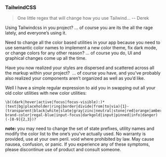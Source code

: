 
### TailwindCSS

> One little regex that will change how you use Tailwind… -- Derek



Using Tailwindcss in you project?
... of course you are its the all the rage lately, and everyone’s using it.



Need to change all the color based utilities in your app because you need to use semantic color names to implement a new color theme, fix dark mode, or change colors for any other reason?
... of course you do, UI and graphical changes come up all the time.



Have you now realized your styles are dispersed and scattered across all the markup within your project?
 ... of course you have, and you’ve probably also realized your components aren’t organized as well as you’d like.



Well I have a simple regular expression to aid you in swapping out all your old color utilities with new color utilities:

```
\b((dark|hover|active|focus|focus-visible):)*(text|bg|placeholder|ring|border|divide|from|to|via){1}-(transparent|black|white|slate|gray|zinc|neutral|stone|red|orange|amber|yellow|lime|green|emerald|teal|cyan|sky|blue|indigo|violet|purple|pink|fuchsia|rose|platinum|gold|silver|bronze|main-brand-color|regal-blue|input-focus|darkgold|input|pinned|info|danger)(-[0-9]{2,3})?
```

**note:** you may need to change the set of state prefixes, utility names and modify the color list to the one’s you’ve actually used. No warranty is provided, use at your own peril. void where prohibited by law. May cause nausea, confusion, or panic. If you experience any of these symptoms, please discontinue use of product and consult someone.